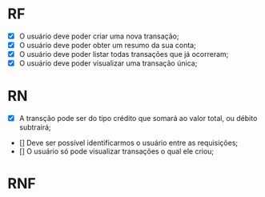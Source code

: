 # RF

- [x] O usuário deve poder criar uma nova transação;
- [x] O usuário deve poder obter um resumo da sua conta;
- [x] O usuário deve poder listar todas transações que já ocorreram;
- [x] O usuário deve poder visualizar uma transação única;

# RN

- [x] A transção pode ser do tipo crédito que somará ao valor total, ou débito subtrairá;
- [] Deve ser possível identificarmos o usuário entre as requisições;
- [] O usuário só pode visualizar transações o qual ele criou;

# RNF